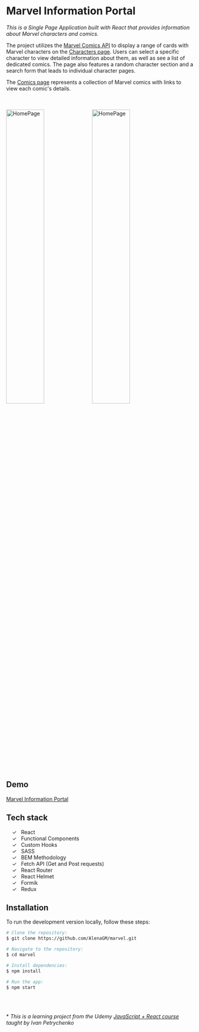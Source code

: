 #  Marvel Information Portal

_This is a Single Page Application built with React that provides information about Marvel characters and comics._

 The project utilizes the [Marvel Comics API] to display a range of cards with Marvel characters on the [Characters page].  Users can select a specific character to view detailed information about them, as well as see a list of dedicated comics. The page also features a random character section and a search form that leads to individual character pages.

The [Comics page] represents a collection of Marvel comics with links to view each comic's details.

<br><br>
<img width="45%" alt="HomePage" src="../main/screenshots/captureweb.jpeg">
<img width="45%" alt="HomePage" src="../main/screenshots/capturewebcomics.jpeg">
<br><br>

## Demo

 [Marvel Information Portal]
 

## Tech stack

&nbsp;&nbsp;&nbsp;&nbsp;&check;&nbsp;&nbsp; React<br>
&nbsp;&nbsp;&nbsp;&nbsp;&check;&nbsp;&nbsp; Functional Components<br>
&nbsp;&nbsp;&nbsp;&nbsp;&check;&nbsp;&nbsp; Custom Hooks<br>
&nbsp;&nbsp;&nbsp;&nbsp;&check;&nbsp;&nbsp; SASS<br>
&nbsp;&nbsp;&nbsp;&nbsp;&check;&nbsp;&nbsp; BEM Methodology<br>
&nbsp;&nbsp;&nbsp;&nbsp;&check;&nbsp;&nbsp; Fetch API (Get and Post requests)<br>
&nbsp;&nbsp;&nbsp;&nbsp;&check;&nbsp;&nbsp; React Router<br>
&nbsp;&nbsp;&nbsp;&nbsp;&check;&nbsp;&nbsp; React Helmet<br>
&nbsp;&nbsp;&nbsp;&nbsp;&check;&nbsp;&nbsp; Formik<br>
&nbsp;&nbsp;&nbsp;&nbsp;&check;&nbsp;&nbsp; Redux<br>


## Installation

To run the development version locally, follow these steps:

```bash
# Clone the repository:
$ git clone https://github.com/AlenaGM/marvel.git

# Navigate to the repository:
$ cd marvel

# Install dependencies:
$ npm install

# Run the app:
$ npm start
```
<br><br>
  
  \* _This is a learning project from the Udemy [JavaScript + React course] taught by Ivan Petrychenko_ 
  
   [Marvel Information Portal]: <https://alena-marvel.netlify.app/>
   [Characters page]: <https://alena-marvel.netlify.app/>
   [Comics page]: <https://alena-marvel.netlify.app/comics>
   [JavaScript + React course]: <https://www.udemy.com/course/javascript_full/>
   [Marvel Comics API]: <https://developer.marvel.com/>
